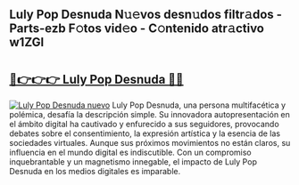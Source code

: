 ## Luly Pop Desnuda N𝚞𝚎vos desn𝚞dos filtr𝚊dos - Parts-ezb F𝚘tos vid𝚎o - C𝚘ntenido atr𝚊ctivo w1ZGl

# <h2><a href="http://mba0puk.tromn.icu/?c=Luly+Pop+Desnuda">🔗👉👉👉 Luly Pop Desnuda 🔗🔗</a></h2>

[![Luly Pop Desnuda nuevo](https://i.imgur.com/pEAQMta.gif)](http://mba0puk.tromn.icu/?c=Luly+Pop+Desnuda)
Luly Pop Desnuda, una persona multifacética y polémica, desafía la descripción simple. Su innovadora autopresentación en el ámbito digital ha cautivado y enfurecido a sus seguidores, provocando debates sobre el consentimiento, la expresión artística y la esencia de las sociedades virtuales. Aunque sus próximos movimientos no están claros, su influencia en el mundo digital es indiscutible. Con un compromiso inquebrantable y un magnetismo innegable, el impacto de Luly Pop Desnuda en los medios digitales es imparable.
